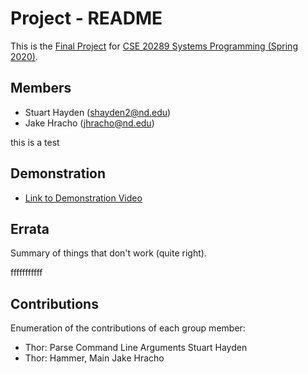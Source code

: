 # Project - README

This is the [Final Project] for [CSE 20289 Systems Programming (Spring 2020)].

## Members

- Stuart Hayden (shayden2@nd.edu)
- Jake Hracho   (jhracho@nd.edu)

this is a test

## Demonstration

- [Link to Demonstration Video]()

## Errata

Summary of things that don't work (quite right).

fffffffffff

## Contributions

Enumeration of the contributions of each group member:

- Thor:	Parse Command Line Arguments			Stuart Hayden
- Thor:	Hammer, Main							Jake Hracho



[Final Project]: https://www3.nd.edu/~pbui/teaching/cse.20289.sp20/project.html
[CSE 20289 Systems Programming (Spring 2020)]: https://www3.nd.edu/~pbui/teaching/cse.20289.sp20/
